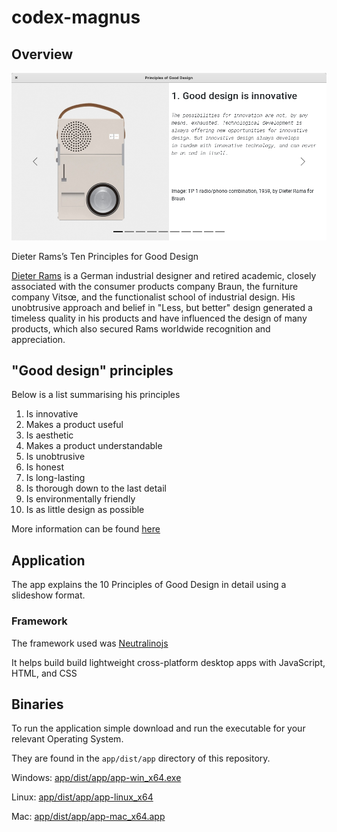 # codex-magnus

## Overview

![Screenshot](Screenshot.png)

Dieter Rams’s Ten Principles for Good Design

[Dieter Rams](https://en.wikipedia.org/wiki/Dieter_Rams) is a German industrial designer and retired academic, closely associated with the consumer products company Braun, the furniture company Vitsœ, and the functionalist school of industrial design. His unobtrusive approach and belief in "Less, but better" design generated a timeless quality in his products and have influenced the design of many products, which also secured Rams worldwide recognition and appreciation.

## "Good design" principles
Below is a list summarising his principles

1. Is innovative 
2. Makes a product useful
3. Is aesthetic
4. Makes a product understandable
5. Is unobtrusive
6. Is honest
7. Is long-lasting
8. Is thorough down to the last detail
9. Is environmentally friendly
10. Is as little design as possible

More information can be found [here](https://www.vitsoe.com/us/about/good-design)

## Application

The app explains the 10 Principles of Good Design in detail using a slideshow format.

### Framework

The framework used was [Neutralinojs](https://neutralino.js.org/)

It helps build build lightweight cross-platform desktop apps with JavaScript, HTML, and CSS

## Binaries

To run the application simple download and run the executable for your relevant Operating System.

They are found in the `app/dist/app` directory of this repository.

Windows: [app/dist/app/app-win_x64.exe](app/dist/app/app-win_x64.exe)

Linux: [app/dist/app/app-linux_x64](app/dist/app/app-linux_x64)

Mac: [app/dist/app/app-mac_x64.app](app/dist/app/app-mac_x64.app)
